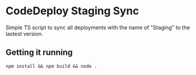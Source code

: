 # CodeDeploy Staging Sync

Simple TS script to sync all deployments with the name of "Staging" to the lastest version.

## Getting it running

```shell
npm install && npm build && node .
```